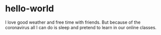 # hello-world

I love good weather and free time with friends.
But because of the coronavirus all I can do is sleep and pretend to learn in our online classes.

